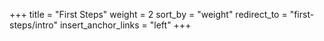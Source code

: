 +++
title = "First Steps"
weight = 2
sort_by = "weight"
redirect_to = "first-steps/intro"
insert_anchor_links = "left"
+++
